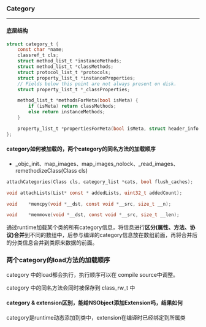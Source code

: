 ### Category
---

#### 底层结构
``` C
struct category_t {
    const char *name;
    classref_t cls;
    struct method_list_t *instanceMethods;
    struct method_list_t *classMethods;
    struct protocol_list_t *protocols;
    struct property_list_t *instanceProperties;
    // Fields below this point are not always present on disk.
    struct property_list_t *_classProperties;

    method_list_t *methodsForMeta(bool isMeta) {
        if (isMeta) return classMethods;
        else return instanceMethods;
    }

    property_list_t *propertiesForMeta(bool isMeta, struct header_info *hi);
};
```

#### category如何被加载的，两个category的同名方法的加载顺序
- _objc_init、map_images、map_images_nolock、_read_images、remethodizeClass(Class cls)
  
``` C
attachCategories(Class cls, category_list *cats, bool flush_caches);

void attachLists(List* const * addedLists, uint32_t addedCount);

void	*memcpy(void *__dst, const void *__src, size_t __n);

void	*memmove(void *__dst, const void *__src, size_t __len);
```
  
通过runtime加载某个类的所有category信息，将信息进行**区分(属性、方法、协议)合并**到不同的数组中，后参与编译的category信息放在数组前面，再将合并后的分类信息合并到类原来数据的前面。

### 两个category的load方法的加载顺序
category 中的load都会执行，执行顺序可以在 compile source中调整。

category 中的同名方法会同时被保存到 class_rw_t 中

#### category & extension区别，能给NSObject添加Extension吗，结果如何
category是runtime动态添加到类中，extension在编译时已经绑定到所属类